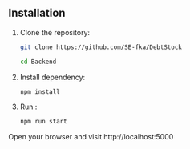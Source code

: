 
## Installation

1. Clone the repository:

   ```bash
   git clone https://github.com/SE-fka/DebtStock

   cd Backend

2. Install dependency:

   ```bash
   npm install

4. Run :

   ```bash
   npm run start

Open your browser and visit http://localhost:5000

